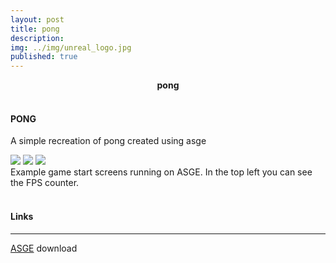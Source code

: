 ```yaml
---
layout: post
title: pong
description:
img: ../img/unreal_logo.jpg
published: true
---
```


<center><b>pong</b> </center><br/>

#### PONG
A simple recreation of pong created using asge
<!--<div class="img_row">
	<img class="col two" src="{{ site.baseurl }}/img/asge_01.png" alt="" title="example image"/>
	<img class="col one" src="{{ site.baseurl }}/img/asge_02.png" alt="" title="example image"/>
</div> -->

<div class="owl-carousel owl-theme">
<a href="{{ site.baseurl }}/img/asge_02.png" target="_blank"><img src="{{ site.baseurl }}/img/asge_02.png" /></a>
<a href="{{ site.baseurl }}/img/asge_01.png" target="_blank"><img src="{{ site.baseurl }}/img/asge_01.png" /></a>
<a href="{{ site.baseurl }}/img/asge_02.png" target="_blank"><img src="{{ site.baseurl }}/img/asge_02.png" /></a>
</div>

<div class="col three caption">
	Example game start screens running on ASGE. In the top left you can see the FPS counter. 
</div>

<br/>

#### Links
----
[ASGE][asge] download

[asge]: https://github.com/UWEGames-ESD/pong-CWardee

